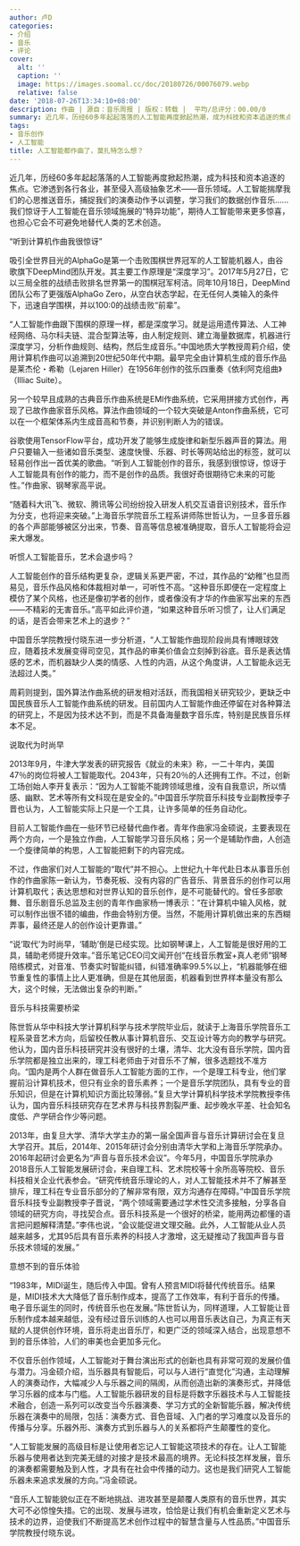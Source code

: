 ```yaml
---
author: 卢D
categories:
- 介绍
- 音乐
- 评论
cover:
  alt: ''
  caption: ''
  image: https://images.soomal.cc/doc/20180726/00076079.webp
  relative: false
date: '2018-07-26T13:34:10+08:00'
description: 作曲 | 源自：音乐周报 | 版权：转载 |  平均/总评分：00.00/0
summary: 近几年，历经60多年起起落落的人工智能再度掀起热潮，成为科技和资本追逐的焦点。它渗透到各行各业，甚至侵入高级抽象艺术――音乐领域。人工智能揣摩我们的心思推送音乐，捕捉我们的演奏动作予以调整，学习我们的数据创作音乐……
tags:
- 音乐创作
- 人工智能
title: 人工智能都作曲了，莫扎特怎么想？
---
```


近几年，历经60多年起起落落的人工智能再度掀起热潮，成为科技和资本追逐的焦点。它渗透到各行各业，甚至侵入高级抽象艺术――音乐领域。人工智能揣摩我们的心思推送音乐，捕捉我们的演奏动作予以调整，学习我们的数据创作音乐……我们惊讶于人工智能在音乐领域施展的“特异功能”，期待人工智能带来更多惊喜，也担心它会不可避免地替代人类的艺术创造。

“听到计算机作曲我很惊讶”

吸引全世界目光的AlphaGo是第一个击败围棋世界冠军的人工智能机器人，由谷歌旗下DeepMind团队开发。其主要工作原理是“深度学习”。2017年5月27日，它以三局全胜的战绩击败排名世界第一的围棋冠军柯洁。同年10月18日，DeepMind团队公布了更强版AlphaGo Zero，从空白状态学起，在无任何人类输入的条件下，迅速自学围棋，并以100:0的战绩击败“前辈”。

“人工智能作曲跟下围棋的原理一样，都是深度学习。就是运用遗传算法、人工神经网络、马尔科夫链、混合型算法等，由人制定规则、建立海量数据库，机器进行深度学习，分析作曲规则、结构，然后生成音乐。”中国地质大学教授周莉介绍，使用计算机作曲可以追溯到20世纪50年代中期。最早完全由计算机生成的音乐作品是莱杰伦・希勒（Lejaren Hiller）在1956年创作的弦乐四重奏《依利阿克组曲》（Illiac Suite）。

另一个较早且成熟的古典音乐作曲系统是EMI作曲系统，它采用拼接方式创作，再现了已故作曲家音乐风格。算法作曲领域的一个较大突破是Anton作曲系统，它可以在一个框架体系内生成音高和节奏，并识别判断人为的错误。

谷歌使用TensorFlow平台，成功开发了能够生成旋律和新型乐器声音的算法。用户只要输入一些诸如音乐类型、速度快慢、乐器、时长等网站给出的标签，就可以轻易创作出一首优美的歌曲。“听到人工智能创作的音乐，我感到很惊讶，惊讶于人工智能具有创作的能力，而不是创作的品质。我很好奇很期待它未来的可能性。”作曲家、钢琴家高平说。

“随着科大讯飞、微软、腾讯等公司纷纷投入研发人机交互语音识别技术，音乐作为分支，也将迎来突破。”上海音乐学院音乐工程系讲师陈世哲认为，一旦多音乐器的各个声部能够被区分出来，节奏、音高等信息被准确提取，音乐人工智能将会迎来大爆发。

听惯人工智能音乐，艺术会退步吗？

人工智能创作的音乐结构更复杂，逻辑关系更严密，不过，其作品的“幼稚”也显而易见，音乐作品风格和体裁相对单一，可听性不高。“这种音乐即便在一定程度上模仿了某个风格，也还是像初学者的创作，或者像没有才华的作曲家写出来的东西――不精彩的无害音乐。”高平如此评价道，“如果这种音乐听习惯了，让人们满足的话，是否会带来艺术上的退步？”

中国音乐学院教授付晓东进一步分析道，“人工智能作曲现阶段尚具有博眼球效应，随着技术发展变得司空见，其作品的审美价值会立刻掉到谷底。音乐是表达情感的艺术，而机器缺少人类的情感、人性的内涵，从这个角度讲，人工智能永远无法超过人类。”

周莉则提到，国外算法作曲系统的研发相对活跃，而我国相关研究较少，更缺乏中国民族音乐人工智能作曲系统的研发。目前国内人工智能作曲还停留在对各种算法的研究上，不是因为技术达不到，而是不具备海量数字音乐库，特别是民族音乐样本不足。

说取代为时尚早

2013年9月，牛津大学发表的研究报告《就业的未来》称，一二十年内，美国47％的岗位将被人工智能取代。2043年，只有20％的人还拥有工作。不过，创新工场创始人李开复表示：“因为人工智能不能跨领域思维，没有自我意识，所以情感、幽默、艺术等所有文科现在是安全的。”中国音乐学院音乐科技专业副教授李子晋也认为，人工智能实际上只是一个工具，让许多简单的任务自动化。

目前人工智能作曲在一些环节已经替代曲作者。青年作曲家冯金硕说，主要表现在两个方向，一个是独立作曲，人工智能学习音乐风格；另一个是辅助作曲，人创造一个旋律简单的构思，人工智能把剩下的内容完成。

不过，作曲家们对人工智能的“取代”并不担心。上世纪九十年代赴日本从事音乐创作的作曲家陈一新认为，节奏死板、没有内容的广告音乐、背景音乐的创作可以用计算机取代；表达思想和对世界认知的音乐创作，是不可能替代的。曾任多部歌舞、音乐剧音乐总监及主创的青年作曲家杨一博表示：“在计算机中输入风格，就可以制作出很不错的编曲，作曲会特别方便。当然，不能用计算机做出来的东西糊弄事，最终还是人的创作设计更靠谱。”

“说‘取代’为时尚早，‘辅助’倒是已经实现。比如钢琴课上，人工智能是很好用的工具，辅助老师提升效率。”音乐笔记CEO闫文闻开创“在线音乐教室+真人老师”钢琴陪练模式，对音准、节奏实时智能纠错，纠错准确率99.5%以上，“机器能够在细节重复性的事情上比人更准确，但是在其他层面，机器看到世界样本量没有那么大，这个时候，无法做出复杂的判断。”

音乐与科技需要桥梁

陈世哲从华中科技大学计算机科学与技术学院毕业后，就读于上海音乐学院音乐工程系录音艺术方向，后留校任教从事计算机音乐、交互设计等方向的教学与研究。他认为，国内音乐科技研究并没有很好的土壤，清华、北大没有音乐学院，国内音乐学院都是独立出来的，理工科老师由于对音乐不了解，很多选题找不准方向。“国内是两个人群在做音乐人工智能方面的工作，一个是理工科专业，他们掌握前沿计算机技术，但只有业余的音乐素养；一个是音乐学院团队，具有专业的音乐知识，但是在计算机知识方面比较薄弱。”复旦大学计算机科学技术学院教授李伟认为，国内音乐科技研究存在艺术界与科技界割裂严重、起步晚水平差、社会知名度低、产学研合作少等问题。

2013年，由复旦大学、清华大学主办的第一届全国声音与音乐计算研讨会在复旦大学召开。其后，2014年、2015年研讨会分别由清华大学和上海音乐学院承办。2016年起研讨会更名为“声音与音乐技术会议”。今年5月，中国音乐学院承办2018音乐人工智能发展研讨会，来自理工科、艺术院校等十余所高等院校、音乐科技相关企业代表参会。“研究传统音乐理论的人，对人工智能技术并不了解甚至排斥，理工科在专业音乐部分的了解非常有限，双方沟通存在障碍。”中国音乐学院音乐科技专业副教授李子晋说，“两个领域需要通过学术性交流多接触，分享各自领域的研究方向，寻找契合点。音乐科技系是一个很好的桥梁，能用两边都懂的语言把问题解释清楚。”李伟也说，“会议能促进文理交融。此外，人工智能从业人员越来越多，尤其95后具有音乐素养的科技人才激增，这无疑推动了我国声音与音乐技术领域的发展。”

意想不到的音乐体验

“1983年，MIDI诞生，随后传入中国。曾有人预言MIDI将替代传统音乐。结果是，MIDI技术大大降低了音乐制作成本，提高了工作效率，有利于音乐的传播。电子音乐诞生的同时，传统音乐也在发展。”陈世哲认为，同样道理，人工智能让音乐制作成本越来越低，没有经过音乐训练的人也可以用音乐表达自己，为真正有天赋的人提供创作环境，音乐将走出音乐厅，和更广泛的领域深入结合，出现意想不到的音乐体验，人们的审美也会更加多元化。

不仅音乐创作领域，人工智能对于舞台演出形式的创新也具有非常可观的发展价值与潜力。冯金硕介绍，当乐器具有智能后，可以与人进行“直觉化”沟通，主动理解人的演奏动作，大幅减少人与乐器之间的隔阂，从而创造出新的演奏形式，并降低学习乐器的成本与门槛。人工智能乐器研发的目标是将数字乐器技术与人工智能技术融合，创造一系列可以改变当今乐器演奏、学习方式的全新智能乐器，解决传统乐器在演奏中的局限，包括：演奏方式、音色音域、入门者的学习难度以及音乐的传播与分享。乐器外形、演奏方式到乐器与人的关系都将产生颠覆性的变化。

“人工智能发展的高级目标是让使用者忘记人工智能这项技术的存在。让人工智能乐器与使用者达到完美无缝的对接才是技术最高的境界。无论科技怎样发展，音乐的演奏都需要触及到人性，才具有在社会中传播的动力。这也是我们研究人工智能乐器未来追求发展的方向。”冯金硕说。

“音乐人工智能貌似正在不断地挑战、进攻甚至是颠覆人类原有的音乐世界，其实大可不必惊惶失措。它的出现、发展与进攻，恰恰是让我们有机会重新定义艺术与技术的边界，迫使我们不断提高艺术创作过程中的智慧含量与人性品质。”中国音乐学院教授付晓东说。
